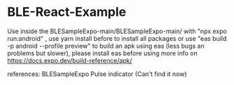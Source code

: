# BLE-React-Example

Use inside the BLESampleExpo-main/BLESampleExpo-main/ with "npx expo run:android" , use yarn install before to install all packages
or 
use "eas build -p android --profile preview" to build an apk using eas (less bugs an problems but slower), please install eas before using more info on https://docs.expo.dev/build-reference/apk/




references: BLESampleExpo Pulse indicator (Can't find it now)
